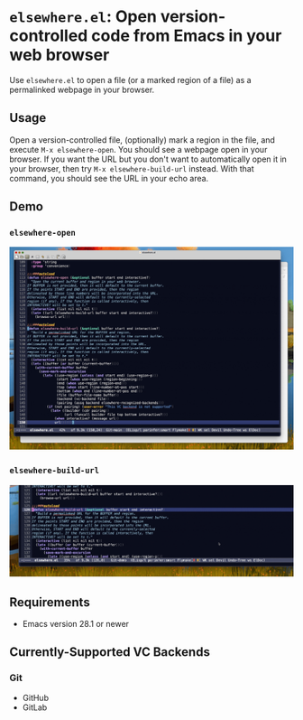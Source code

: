 # `elsewhere.el`: Open version-controlled code from Emacs in your web browser

Use `elsewhere.el` to open a file (or a marked region of a file) as a
permalinked webpage in your browser.

## Usage

Open a version-controlled file, (optionally) mark a region in the
file, and execute `M-x elsewhere-open`. You should see a webpage open
in your browser. If you want the URL but you don't want to
automatically open it in your browser, then try `M-x
elsewhere-build-url` instead. With that command, you should see the
URL in your echo area.

## Demo

### `elsewhere-open`

![elsewhere-open](https://raw.githubusercontent.com/wesnel/elsewhere/demo/elsewhere-open.gif)

### `elsewhere-build-url`

![elsewhere-build-url](https://raw.githubusercontent.com/wesnel/elsewhere/demo/elsewhere-build-url.gif)

## Requirements

- Emacs version 28.1 or newer

## Currently-Supported VC Backends

### Git

- GitHub
- GitLab
